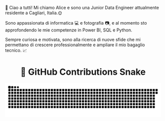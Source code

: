 👋 Ciao a tutti!
Mi chiamo Alice e sono una Junior Data Engineer attualmente residente a Cagliari, Italia.:sun_with_face:

Sono appassionata di informatica :computer: e fotografia :camera:, e al momento sto approfondendo le mie competenze in Power BI, SQL e Python.

Sempre curiosa e motivata, sono alla ricerca di nuove sfide che mi permettano di crescere professionalmente e ampliare il mio bagaglio tecnico. :chart_with_upwards_trend:

<div align="center">
  
  # 🐍 **GitHub Contributions Snake**
  
  <picture>
    <source media="(prefers-color-scheme: dark)" srcset="https://raw.githubusercontent.com/Alice-Macchia/Alice-Macchia/output/github-snake-dark.svg" />
    <source media="(prefers-color-scheme: light)" srcset="https://raw.githubusercontent.com/Alice-Macchia/Alice-Macchia/output/github-snake.svg" />
    <img alt="github-snake" src="https://raw.githubusercontent.com/Alice-Macchia/Alice-Macchia/output/github-snake.svg" />
  </picture>
</div>

